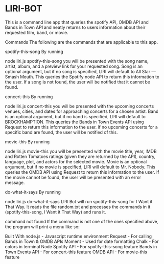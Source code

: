 # LIRI-BOT
This is a command line app that queries the spotify API, OMDB API and Bands in Town API and neatly returns to users information about their requested film, band, or movie.

Commands
The following are the commands that are applicable to this app.

spotify-this-song
By running

node liri.js spotify-this-song <song>
you will be presented with the song name, artist, album, and a preview link for your requested song. Song is an optional argument, but if no song is specified, LIRI will default to All Star –– Smash Mouth. This queries the Spotify node API to return this information to the user. If a song is not found, the user will be notified that it cannot be found.


concert-this
By running

node liri.js concert-this <band>
you will be presented with the upcoming concerts venues, cities, and dates for approaching concerts for a chosen artist. Band is an optional argument, but if no band is specified, LIRI will default to BROCKHAMPTION. This queries the Bands in Town Events API using Request to return this information to the user. If no upcoming concerts for a specific band are found, the user will be notified of this.



movie-this
By running

node liri.js movie-this <movie>
you will be presented with the movie title, year, IMDB and Rotten Tomatoes ratings (given they are returned by the API), country, language, plot, and actors for the selected movie. Movie is an optional argument, but if no movie is specified, LIRI will default to Mr. Nobody. This queries the OMDB API using Request to return this information to the user. If the movie cannot be found, the user will be presented with an error message.



do-what-it-says
By running

node liri.js do-what-it-says
LIRI Bot will run spotify-this-song for I Want it That Way. It reads the file random.txt and processes the commands in it (spotify-this-song, I Want it That Way) and runs it.



command not found
If the command is not one of the ones specified above, the program will print a menu like so:



Built With
node.js - Javascript runtime environment
Request - For calling Bands in Town & OMDB APIs
Moment - Used for date formatting
Chalk - For colors in terminal
Node Spotify API - For spotify-this-song feature
Bands in Town Events API - For concert-this feature
OMDB API - For movie-this feature
